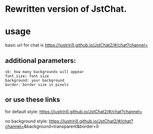 # Rewritten version of JstChat.

# usage

basic url for chat is https://justririll.github.io/JstChat2/#/chat?channel=<YOUR CHANNEL>

## additional parameters:

    sb: how many backgrounds will appear
    font_size: font size
    background: your background
    border: border size in pixels

## or use these links

for default style:
https://justririll.github.io/JstChat2/#/chat?channel=<YOUR CHANNEL>

no background style:
https://justririll.github.io/JstChat2/#/chat?channel=<YOUR CHANNEL>&background=transparent&border=0

